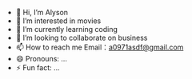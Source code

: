 - 👋 Hi, I’m Alyson
- 👀 I’m interested in movies
- 🌱 I’m currently learning coding
- 💞️ I’m looking to collaborate on business
- 📫 How to reach me Email：a0971asdf@gmail.com
- 😄 Pronouns: ...
- ⚡ Fun fact: ...

<!---
tt0504/tt0504 is a ✨ special ✨ repository because its `README.md` (this file) appears on your GitHub profile.
You can click the Preview link to take a look at your changes.
--->
